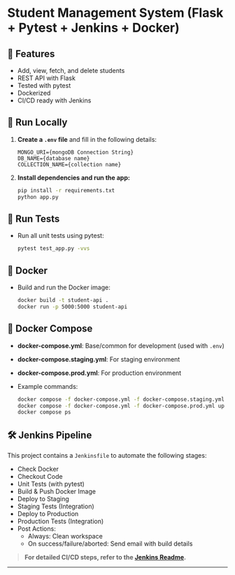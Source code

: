 # Student Management System (Flask + Pytest + Jenkins + Docker)

## 📌 Features
- Add, view, fetch, and delete students
- REST API with Flask
- Tested with pytest
- Dockerized
- CI/CD ready with Jenkins

## 🚀 Run Locally

1. **Create a `.env` file** and fill in the following details:
    ```
    MONGO_URI={mongoDB Connection String}
    DB_NAME={database name}
    COLLECTION_NAME={collection name}
    ```

2. **Install dependencies and run the app:**
    ```bash
    pip install -r requirements.txt
    python app.py
    ```

## 🧪 Run Tests

- Run all unit tests using pytest:
    ```bash
    pytest test_app.py -vvs
    ```

## 🐳 Docker

- Build and run the Docker image:
    ```bash
    docker build -t student-api .
    docker run -p 5000:5000 student-api
    ```

## 🐳 Docker Compose

- **docker-compose.yml**: Base/common for development (used with `.env`)
- **docker-compose.staging.yml**: For staging environment
- **docker-compose.prod.yml**: For production environment

- Example commands:
    ```bash
    docker compose -f docker-compose.yml -f docker-compose.staging.yml up -d --remove-orphans
    docker compose -f docker-compose.yml -f docker-compose.prod.yml up -d --remove-orphans
    docker compose ps
    ```

## 🛠️ Jenkins Pipeline

This project contains a `Jenkinsfile` to automate the following stages:
- Check Docker
- Checkout Code
- Unit Tests (with pytest)
- Build & Push Docker Image
- Deploy to Staging
- Staging Tests (Integration)
- Deploy to Production
- Production Tests (Integration)
- Post Actions:
    - Always: Clean workspace
    - On success/failure/aborted: Send email with build details

> **For detailed CI/CD steps, refer to the [Jenkins Readme](https://github.com/Rakesh095-dvops/student_app/blob/main/Jenkins/README_J.MD).**

---